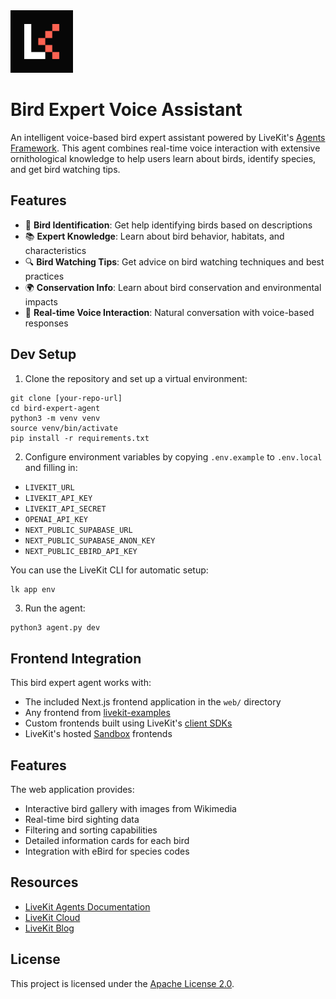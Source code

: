 <a href="https://livekit.io/">
  <img src="./.github/assets/livekit-mark.png" alt="LiveKit logo" width="100" height="100">
</a>

# Bird Expert Voice Assistant

An intelligent voice-based bird expert assistant powered by LiveKit's [Agents Framework](https://github.com/livekit/agents). This agent combines real-time voice interaction with extensive ornithological knowledge to help users learn about birds, identify species, and get bird watching tips.

## Features

- 🦜 **Bird Identification**: Get help identifying birds based on descriptions
- 📚 **Expert Knowledge**: Learn about bird behavior, habitats, and characteristics
- 🔍 **Bird Watching Tips**: Get advice on bird watching techniques and best practices
- 🌍 **Conservation Info**: Learn about bird conservation and environmental impacts
- 🎯 **Real-time Voice Interaction**: Natural conversation with voice-based responses

## Dev Setup

1. Clone the repository and set up a virtual environment:

```console
git clone [your-repo-url]
cd bird-expert-agent
python3 -m venv venv
source venv/bin/activate
pip install -r requirements.txt
```

2. Configure environment variables by copying `.env.example` to `.env.local` and filling in:

- `LIVEKIT_URL`
- `LIVEKIT_API_KEY`
- `LIVEKIT_API_SECRET`
- `OPENAI_API_KEY`
- `NEXT_PUBLIC_SUPABASE_URL`
- `NEXT_PUBLIC_SUPABASE_ANON_KEY`
- `NEXT_PUBLIC_EBIRD_API_KEY`

You can use the LiveKit CLI for automatic setup:

```bash
lk app env
```

3. Run the agent:

```console
python3 agent.py dev
```

## Frontend Integration

This bird expert agent works with:

- The included Next.js frontend application in the `web/` directory
- Any frontend from [livekit-examples](https://github.com/livekit-examples/)
- Custom frontends built using LiveKit's [client SDKs](https://docs.livekit.io/realtime/quickstarts/)
- LiveKit's hosted [Sandbox](https://cloud.livekit.io/projects/p_/sandbox) frontends

## Features

The web application provides:
- Interactive bird gallery with images from Wikimedia
- Real-time bird sighting data
- Filtering and sorting capabilities
- Detailed information cards for each bird
- Integration with eBird for species codes

## Resources

- [LiveKit Agents Documentation](https://docs.livekit.io/agents/overview/)
- [LiveKit Cloud](https://livekit.io/cloud)
- [LiveKit Blog](https://blog.livekit.io/)

## License

This project is licensed under the [Apache License 2.0](LICENSE).
